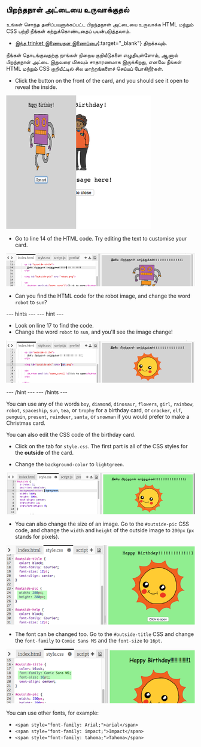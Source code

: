## பிறந்தநாள் அட்டையை உருவாக்குதல்

உங்கள் சொந்த தனிப்பயனாக்கப்பட்ட பிறந்தநாள் அட்டையை உருவாக்க HTML மற்றும் CSS பற்றி நீங்கள் கற்றுக்கொண்டதைப் பயன்படுத்தலாம்.

+ [இந்த trinket இணையதள இணைப்பை](https://trinket.io/html/b33e4f4ca8){:target="_blank"} திறக்கவும்.

நீங்கள் தொடங்குவதற்கு நாங்கள் நிறைய குறியீடுகளை எழுதியுள்ளோம், ஆனால் பிறந்தநாள் அட்டை இதுவரை மிகவும் சாதாரணமாக இருக்கிறது, எனவே நீங்கள் HTML மற்றும் CSS குறியீட்டில் சில மாற்றங்களைச் செய்யப் போகிறீர்கள்.

+ Click the button on the front of the card, and you should see it open to reveal the inside.

![திரைப்பிடிப்பு](images/birthday-click.png)

+ Go to line 14 of the HTML code. Try editing the text to customise your card.

![திரைப்பிடிப்பு](images/birthday-card-html.png)

+ Can you find the HTML code for the robot image, and change the word `robot` to `sun`?

\--- hints \--- \--- hint \---

+ Look on line 17 to find the code.
+ Change the word `robot` to `sun`, and you'll see the image change!

![screenshot](images/birthday-card-sun.png)

\--- /hint \--- \--- /hints \---

You can use any of the words `boy`, `diamond`, `dinosaur`, `flowers`, `girl`, `rainbow`, `robot`, `spaceship`, `sun`, `tea`, or `trophy` for a birthday card, or `cracker`, `elf`, `penguin`, `present`, `reindeer`, `santa`, or `snowman` if you would prefer to make a Christmas card.

You can also edit the CSS code of the birthday card.

+ Click on the tab for `style.css`. The first part is all of the CSS styles for the **outside** of the card.

+ Change the `background-color` to `lightgreen`.

![திரைப்பிடிப்பு](images/birthday-card-outside.png)

+ You can also change the size of an image. Go to the `#outside-pic` CSS code, and change the `width` and `height` of the outside image to `200px` (`px` stands for pixels).

![திரைப்பிடிப்பு](images/birthday-card-size.png)

+ The font can be changed too. Go to the `#outside-title` CSS and change the `font-family` to `Comic Sans MS` and the `font-size` to `16pt`.

![திரைப்பிடிப்பு](images/birthday-card-font.png)

You can use other fonts, for example:

+ `<span style="font-family: Arial;">arial</span>`
+ `<span style="font-family: impact;">Impact</span>`
+ `<span style="font-family: tahoma;">Tahoma</span>`